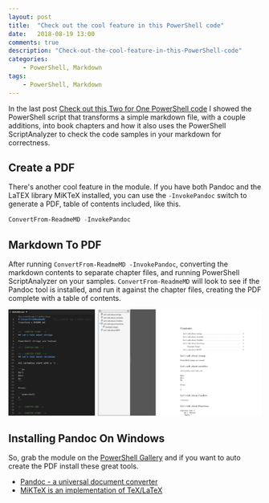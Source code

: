 ```yaml
---
layout: post
title:  "Check out the cool feature in this PowerShell code"
date:   2018-08-19 13:00
comments: true
description: "Check-out-the-cool-feature-in-this-PowerShell-code"
categories:
    - PowerShell, Markdown
tags:
    - PowerShell, Markdown
---
```


In the last post [Check out this Two for One PowerShell code](https://dfinke.github.io/powershell,%20markdown/2018/08/13/Check-out-this-Two-for-One-PowerShell-code.html)
I showed the PowerShell script that transforms a simple markdown file, with a couple additions, into book chapters and how it also uses the PowerShell ScriptAnalyzer to check the code samples in your markdown for correctness.

## Create a PDF

There's another cool feature in the module. If you have both Pandoc and the LaTEX library MiKTeX installed, you can use the `-InvokePandoc` switch to generate a PDF, table of contents included, like this.

```powershell
ConvertFrom-ReadmeMD -InvokePandoc
```

## Markdown To PDF

After running `ConvertFrom-ReadmeMD -InvokePandoc`, converting the markdown contents to separate chapter files, and running PowerShell ScriptAnalyzer on your samples. `ConvertFrom-ReadmeMD` will look to see if the Pandoc tool is installed, and run it against the chapter files, creating the PDF complete with a table of contents.

![](/images/posts/MarkdownToPDF.png)


## Installing Pandoc On Windows

So, grab the module on the [PowerShell Gallery](https://www.powershellgallery.com/packages/ConvertFromReadmeMD) and if you want to auto create the PDF install these great tools.

* [Pandoc - a universal document converter](https://pandoc.org/installing.html#windows)
* [MiKTeX is an implementation of TeX/LaTeX](https://miktex.org/howto/install-miktex)


